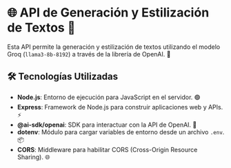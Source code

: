 # 🌐 **API de Generación y Estilización de Textos** 📝

Esta API permite la generación y estilización de textos utilizando el modelo Groq (`llama3-8b-8192`) a través de la librería de OpenAI. 🚀

## 🛠 **Tecnologías Utilizadas**

- **Node.js**: Entorno de ejecución para JavaScript en el servidor. 🟢
- **Express**: Framework de Node.js para construir aplicaciones web y APIs. ⚡
- **@ai-sdk/openai**: SDK para interactuar con la API de OpenAI. 🤖
- **dotenv**: Módulo para cargar variables de entorno desde un archivo `.env`. 📦
- **CORS**: Middleware para habilitar CORS (Cross-Origin Resource Sharing). 🌐